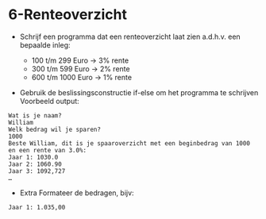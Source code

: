 # 6-Renteoverzicht

- Schrijf een programma dat een renteoverzicht laat zien a.d.h.v. een bepaalde inleg: 
  - 100 t/m 299 Euro → 3% rente
  - 300 t/m 599 Euro → 2% rente
  - 600 t/m 1000 Euro → 1% rente

- Gebruik de beslissingsconstructie if-else om het programma te schrijven
Voorbeeld output:
```shell
Wat is je naam? 
William
Welk bedrag wil je sparen?
1000
Beste William, dit is je spaaroverzicht met een beginbedrag van 1000 en een rente van 3.0%:
Jaar 1: 1030.0
Jaar 2: 1060.90
Jaar 3: 1092,727
…
```
- Extra
Formateer de bedragen, bijv:
```shell
Jaar 1: 1.035,00
```
